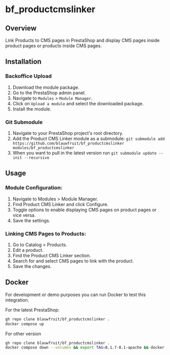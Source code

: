 # bf_productcmslinker

## Overview

Link Products to CMS pages in PrestaShop and display CMS pages inside product pages or products inside CMS pages.
## Installation

### Backoffice Upload
1. Download the module package.
2. Go to the PrestaShop admin panel.
3. Navigate to `Modules` > `Module Manager`.
4. Click on `Upload a module` and select the downloaded package.
5. Install the module.

### Git Submodule
1. Navigate to your PrestaShop project's root directory.
2. Add the Product CMS Linker module as a submodule: `git submodule add https://github.com/blauwfruit/bf_productcmslinker modules/bf_productcmslinker`
3. When you want to pull in the latest version run `git submodule update --init --recursive`

## Usage
### Module Configuration:
1. Navigate to Modules > Module Manager.
2. Find Product CMS Linker and click Configure.
3. Toggle options to enable displaying CMS pages on product pages or vice versa.
4. Save the settings.
### Linking CMS Pages to Products:
1. Go to Catalog > Products.
2. Edit a product.
3. Find the Product CMS Linker section.
4. Search for and select CMS pages to link with the product.
5. Save the changes.

## Docker

For development or demo purposes you can run Docker to test this integration.

For the latest PrestaShop:
```bash
gh repo clone blauwfruit/bf_productcmslinker .
docker compose up
```

For other version

```bash
gh repo clone blauwfruit/bf_productcmslinker .
docker compose down --volumes && export TAG=8.1.7-8.1-apache && docker compose up
```